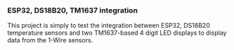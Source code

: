 ### ESP32, DS18B20, TM1637 integration

This project is simply to test the integration between ESP32, DS18B20 temperature sensors and two TM1637-based 4 digit LED displays to display data from the 1-Wire sensors.